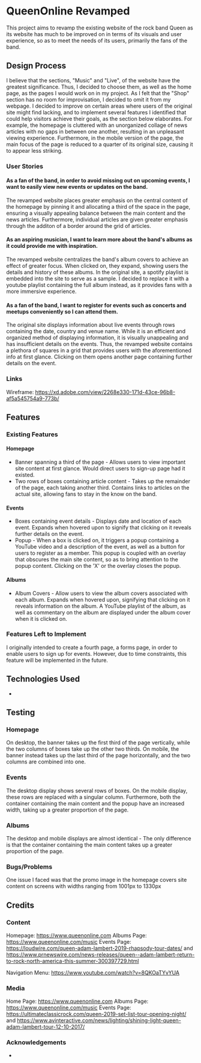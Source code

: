 # QueenOnline Revamped
This project aims to revamp the existing website of the rock band Queen as its website has much to be improved on in terms of its visuals and user experience, so as to meet the needs of its users, primarily the fans of the band.

## Design Process
I believe that the sections, "Music" and "Live", of the website have the greatest significance. Thus, I decided to choose them, as well as the home page, as the pages I would work on in my project. As I felt that the "Shop" section has no room for improvisation, I decided to omit it from my webpage.
I decided to improve on certain areas where users of the original site might find lacking, and to implement several features I identified that could help visitors achieve their goals, as the section below elaborates. For example, the homepage is cluttered with an unorganized collage of news articles with no gaps in between one another, resulting in an unpleasant viewing experience. Furthermore, in the mobile version of the page, the main focus of the page is reduced to a quarter of its original size, causing it to appear less striking.
### User Stories
#### As a fan of the band, in order to avoid missing out on upcoming events, I want to easily view new events or updates on the band.
The revamped website places greater emphasis on the central content of the homepage by pinning it and allocating a third of the space in the page, ensuring a visually appealing balance between the main content and the news articles. Furthermore, individual articles are given greater emphasis through the additon of a border around the grid of articles.

#### As an aspiring musician, I want to learn more about the band's albums as it could provide me with inspiration.
The revamped website centralizes the band's album covers to achieve an effect of greater focus. When clicked on, they expand, showing users the details and history of these albums. In the original site, a spotify playlist is embedded into the site to serve as a sample. I decided to replace it with a youtube playlist containing the full album instead, as it provides fans with a more immersive experience.

#### As a fan of the band, I want to register for events such as concerts and meetups conveniently so I can attend them.
The original site displays information about live events through rows containing the date, country and venue name. While it is an efficient and organized method of displaying information, it is visually unappealing and has insufficient details on the events. Thus, the revamped website contains a plethora of squares in a grid that provides users with the aforementioned info at first glance. Clicking on them opens another page containing further details on the event.
### Links
Wireframe: https://xd.adobe.com/view/2268e330-171d-43ce-96b8-af5a545754a9-773b/
## Features
### Existing Features
#### Homepage
- Banner spanning a third of the page - Allows users to view important site content at first glance. Would direct users to sign-up page had it existed.
- Two rows of boxes containing article content - Takes up the remainder of the page, each taking another third. Contains links to articles on the actual site, allowing fans to stay in the know on the band.

#### Events
- Boxes containing event details - Displays date and location of each event. Expands when hovered upon to signify that clicking on it reveals further details on the event.
- Popup - When a box is clicked on, it triggers a popup containing a YouTube video and a description of the event, as well as a button for users to register as a member. This popup is coupled with an overlay that obscures the main site content, so as to bring attention to the popup content. Clicking on the 'X' or the overlay closes the popup.

#### Albums
- Album Covers - Allow users to view the album covers associated with each album. Expands when hovered upon, signifying that clicking on it reveals information on the album. A YouTube playlist of the album, as well as commentary on the album are displayed under the album cover when it is clicked on.
### Features Left to Implement
I originally intended to create a fourth page, a forms page, in order to enable users to sign up for events. However, due to time constraints, this feature will be implemented in the future.
## Technologies Used
-
## Testing
### Homepage
On desktop, the banner takes up the first third of the page vertically, while the two columns of boxes take up the other two thirds. On mobile, the banner instead takes up the last third of the page horizontally, and the two columns are combined into one.
### Events
The desktop display shows several rows of boxes.
On the mobile display, these rows are replaced with a singular column. Furthermore, both the container containing the main content and the popup have an increased width, taking up a greater proportion of the page.
### Albums
The desktop and mobile displays are almost identical - The only difference is that the container containing the main content takes up a greater proportion of the page.
### Bugs/Problems
One issue I faced was that the promo image in the homepage covers site content on screens with widths ranging from 1001px to 1330px

## Credits
### Content
Homepage: https://www.queenonline.com
Albums Page: https://www.queenonline.com/music
Events Page: https://loudwire.com/queen-adam-lambert-2019-rhapsody-tour-dates/ and https://www.prnewswire.com/news-releases/queen--adam-lambert-return-to-rock-north-america-this-summer-300397729.html

Navigation Menu: https://www.youtube.com/watch?v=8QKOaTYvYUA
### Media
Home Page: https://www.queenonline.com
Albums Page: https://www.queenonline.com/music
Events Page: https://ultimateclassicrock.com/queen-2019-set-list-tour-opening-night/ and https://www.avinteractive.com/news/lighting/shining-light-queen-adam-lambert-tour-12-10-2017/
### Acknowledgements
-